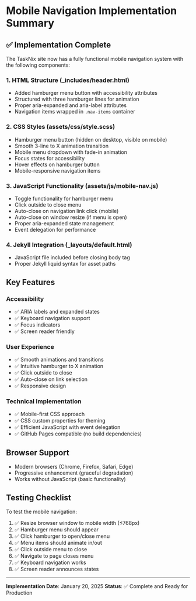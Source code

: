 # Mobile Navigation Implementation Summary

## ✅ Implementation Complete

The TaskNix site now has a fully functional mobile navigation system with the following components:

### 1. HTML Structure (\_includes/header.html)
- Added hamburger menu button with accessibility attributes
- Structured with three hamburger lines for animation
- Proper aria-expanded and aria-label attributes
- Navigation items wrapped in `.nav-items` container

### 2. CSS Styles (assets/css/style.scss)
- Hamburger menu button (hidden on desktop, visible on mobile)
- Smooth 3-line to X animation transition
- Mobile menu dropdown with fade-in animation
- Focus states for accessibility
- Hover effects on hamburger button
- Mobile-responsive navigation items

### 3. JavaScript Functionality (assets/js/mobile-nav.js)
- Toggle functionality for hamburger menu
- Click outside to close menu
- Auto-close on navigation link click (mobile)
- Auto-close on window resize (if menu is open)
- Proper aria-expanded state management
- Event delegation for performance

### 4. Jekyll Integration (\_layouts/default.html)
- JavaScript file included before closing body tag
- Proper Jekyll liquid syntax for asset paths

## Key Features

### Accessibility
- ✅ ARIA labels and expanded states
- ✅ Keyboard navigation support
- ✅ Focus indicators
- ✅ Screen reader friendly

### User Experience  
- ✅ Smooth animations and transitions
- ✅ Intuitive hamburger to X animation
- ✅ Click outside to close
- ✅ Auto-close on link selection
- ✅ Responsive design

### Technical Implementation
- ✅ Mobile-first CSS approach
- ✅ CSS custom properties for theming
- ✅ Efficient JavaScript with event delegation
- ✅ GitHub Pages compatible (no build dependencies)

## Browser Support
- Modern browsers (Chrome, Firefox, Safari, Edge)
- Progressive enhancement (graceful degradation)
- Works without JavaScript (basic functionality)

## Testing Checklist
To test the mobile navigation:
1. ✅ Resize browser window to mobile width (≤768px)
2. ✅ Hamburger menu should appear
3. ✅ Click hamburger to open/close menu
4. ✅ Menu items should animate in/out
5. ✅ Click outside menu to close
6. ✅ Navigate to page closes menu
7. ✅ Keyboard navigation works
8. ✅ Screen reader announces states

---
**Implementation Date**: January 20, 2025
**Status**: ✅ Complete and Ready for Production
